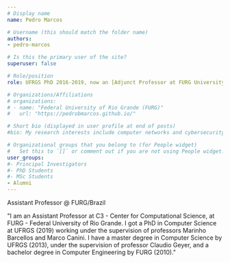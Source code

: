 ```yaml
---
# Display name
name: Pedro Marcos

# Username (this should match the folder name)
authors:
- pedro-marcos

# Is this the primary user of the site?
superuser: false

# Role/position
role: UFRGS PhD 2016-2019, now an [Adjunct Professor at FURG University](https://pedrobmarcos.github.io/)

# Organizations/Affiliations
# organizations:
# - name: "Federal University of Rio Grande (FURG)"
#   url: "https://pedrobmarcos.github.io/"

# Short bio (displayed in user profile at end of posts)
#bio: My research interests include computer networks and cybersecurity.

# Organizational groups that you belong to (for People widget)
#   Set this to `[]` or comment out if you are not using People widget.
user_groups:
#- Principal Investigators
#- PhD Students
#- MSc Students
- Alumni
---
```


Assistant Professor @ FURG/Brazil

"I am an Assistant Professor at C3 - Center for Computational Science, at FURG - Federal University of Rio Grande. I got a PhD in Computer Science at UFRGS (2019) working under the supervision of professors Marinho Barcellos and Marco Canini. I have a master degree in Computer Science by UFRGS (2013), under the supervision of professor Claudio Geyer, and a bachelor degree in Computer Engineering by FURG (2010)."